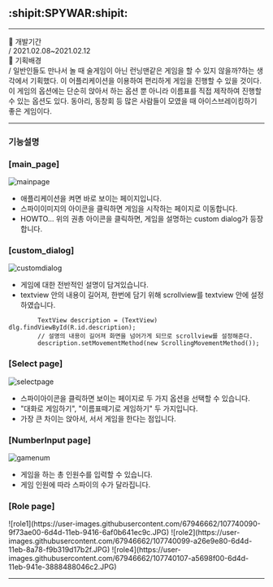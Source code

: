 ## :shipit:SPYWAR:shipit:
------------

:small_blue_diamond: 개발기간  
/ 2021.02.08~2021.02.12  
:small_blue_diamond: 기획배경  
/ 일반인들도 만나서 놀 때 술게임이 아닌 런닝맨같은 게임을 할 수 있지 않을까?하는 생각에서 기획했다.
  이 어플리케이션을 이용하여 편리하게 게임을 진행할 수 있을 것이다. 
  이 게임의 옵션에는 단순히 앉아서 하는 옵션 뿐 아니라 이름표를 직접 제작하여 진행할 수 있는 옵션도 있다.
  동아리, 동창회 등 많은 사람들이 모였을 때 아이스브레이킹하기 좋은 게임이다.

------------

### 기능설명



### [main_page]
![mainpage](https://user-images.githubusercontent.com/67946662/107739136-8ec23880-6d4b-11eb-856b-ad8a3a7361f8.JPG)  
* 애플리케이션을 켜면 바로 보이는 페이지입니다.
* 스파이이미지의 아이콘을 클릭하면 게임을 시작하는 페이지로 이동합니다.
* HOWTO... 위의 권총 아이콘을 클릭하면, 게임을 설명하는 custom dialog가 등장합니다.


### [custom_dialog]
![customdialog](https://user-images.githubusercontent.com/67946662/107739339-fd06fb00-6d4b-11eb-819f-4d6df137cb1b.JPG)
* 게임에 대한 전반적인 설명이 담겨있습니다.
* textview 안의 내용이 길어져, 한번에 담기 위해 scrollview를 textview 안에 설정하였습니다.

```
        TextView description = (TextView) dlg.findViewById(R.id.description);
        // 설명의 내용이 길어져 화면을 넘어가게 되므로 scrollview를 설정해준다.
        description.setMovementMethod(new ScrollingMovementMethod());
```    


### [Select page]
![selectpage](https://user-images.githubusercontent.com/67946662/107739472-49ead180-6d4c-11eb-8fd1-51f073c08155.JPG)

* 스파이아이콘을 클릭하면 보이는 페이지로 두 가지 옵션을 선택할 수 있습니다.
* "대화로 게임하기", "이름표떼기로 게임하기" 두 가지입니다.
* 가장 큰 차이는 앉아서, 서서 게임을 한다는 점입니다.    
  

### [NumberInput page]
![gamenum](https://user-images.githubusercontent.com/67946662/107739588-8a4a4f80-6d4c-11eb-84fb-3c2c5a67110b.JPG)  

* 게임을 하는 총 인원수를 입력할 수 있습니다.
* 게임 인원에 따라 스파이의 수가 달라집니다.



### [Role page]
<p align>
![role1](https://user-images.githubusercontent.com/67946662/107740090-9f73ae00-6d4d-11eb-9416-6af0b641ec9c.JPG)
![role2](https://user-images.githubusercontent.com/67946662/107740099-a26e9e80-6d4d-11eb-8a78-f9b319d17b2f.JPG)
![role4](https://user-images.githubusercontent.com/67946662/107740107-a5698f00-6d4d-11eb-941e-3888488046c2.JPG)
</p>
  
  
  
------------
